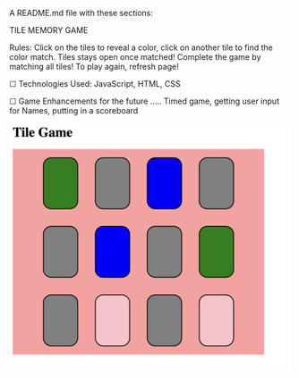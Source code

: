 A README.md file with these sections:

TILE MEMORY GAME

Rules: Click on the tiles to reveal a color, click on another tile to find the color match. Tiles stays open once matched! Complete the game by matching all tiles! To play again, refresh page!

☐ Technologies Used: JavaScript, HTML, CSS

☐ Game Enhancements for the future ..... Timed game, getting user input for Names, putting in a scoreboard

![screenshot](screenshotgame.png)
